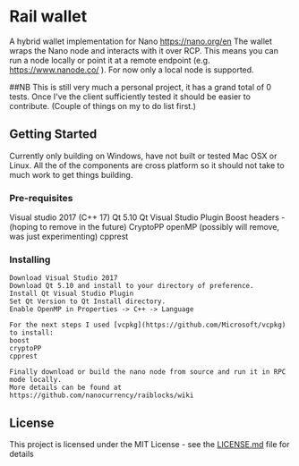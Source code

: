 # Rail wallet

A hybrid wallet implementation for  Nano https://nano.org/en
The wallet wraps the Nano node and interacts with it over RCP. 
This means you can run a node locally or point it at a remote endpoint (e.g. https://www.nanode.co/ ).
For now only a local node is supported.

##NB
This is still very much a personal project, it has a grand total of 0 tests.
Once I've the client sufficiently tested it should be easier to contribute. (Couple of things on my to do list first.)

## Getting Started

Currently only building on Windows, have not built or tested Mac OSX or Linux.
All the of the components are cross platform so it should not take to much work to get things building.

### Pre-requisites

Visual studio 2017 (C++ 17)
Qt 5.10
Qt Visual Studio Plugin
Boost headers - (hoping to remove in the future)
CryptoPP
openMP (possibly will remove, was just experimenting)
cpprest

### Installing

```
Download Visual Studio 2017
Download Qt 5.10 and install to your directory of preference.
Install Qt Visual Studio Plugin
Set Qt Version to Qt Install directory.
Enable OpenMP in Properties -> C++ -> Language

For the next steps I used [vcpkg](https://github.com/Microsoft/vcpkg) to install:
boost
cryptoPP
cpprest

Finally download or build the nano node from source and run it in RPC mode locally.
More details can be found at https://github.com/nanocurrency/raiblocks/wiki
```

## License

This project is licensed under the MIT License - see the [LICENSE.md](LICENSE.md) file for details
